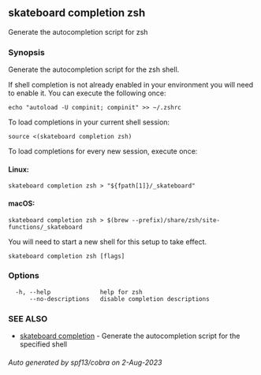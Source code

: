 ## skateboard completion zsh

Generate the autocompletion script for zsh

### Synopsis

Generate the autocompletion script for the zsh shell.

If shell completion is not already enabled in your environment you will need
to enable it.  You can execute the following once:

	echo "autoload -U compinit; compinit" >> ~/.zshrc

To load completions in your current shell session:

	source <(skateboard completion zsh)

To load completions for every new session, execute once:

#### Linux:

	skateboard completion zsh > "${fpath[1]}/_skateboard"

#### macOS:

	skateboard completion zsh > $(brew --prefix)/share/zsh/site-functions/_skateboard

You will need to start a new shell for this setup to take effect.


```
skateboard completion zsh [flags]
```

### Options

```
  -h, --help              help for zsh
      --no-descriptions   disable completion descriptions
```

### SEE ALSO

* [skateboard completion](skateboard_completion.md)	 - Generate the autocompletion script for the specified shell

###### Auto generated by spf13/cobra on 2-Aug-2023
